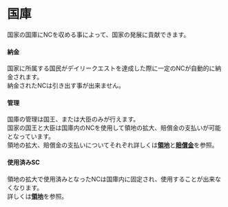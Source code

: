 # 国庫
国家の国庫にNCを収める事によって、国家の発展に貢献できます。

#### 納金

国家に所属する国民がデイリークエストを達成した際に一定のNCが自動的に納金されます。  
納金されたNCは引き出す事が出来ません。

#### 管理  

国庫の管理は国王、または大臣のみが行えます。  
国家の国王と大臣は国庫内のNCを使用して領地の拡大、賠償金の支払いが可能となっています。  
領地の拡大、賠償金の支払いについてそれぞれ詳しくは[**領地**](/guide/territory)と[**賠償金**](/guide/reparations)を参照。

#### 使用済みSC

領地の拡大で使用済みとなったNCは国庫内に固定され、使用することが出来なくなります。  
詳しくは[**領地**](/guide/territory)を参照。
